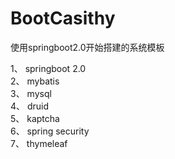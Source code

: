 # BootCasithy
使用springboot2.0开始搭建的系统模板

1、 springboot 2.0 </br>
2、 mybatis </br>
3、 mysql </br>
4、 druid </br>
5、 kaptcha </br>
6、 spring security </br>
7、 thymeleaf </br>
